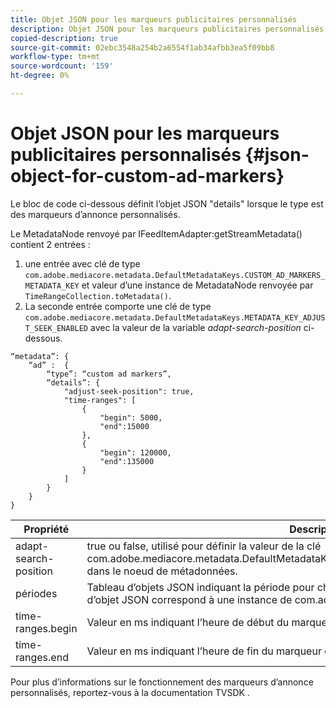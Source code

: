 ```yaml
---
title: Objet JSON pour les marqueurs publicitaires personnalisés
description: Objet JSON pour les marqueurs publicitaires personnalisés
copied-description: true
source-git-commit: 02ebc3548a254b2a6554f1ab34afbb3ea5f09bb8
workflow-type: tm+mt
source-wordcount: '159'
ht-degree: 0%

---
```


# Objet JSON pour les marqueurs publicitaires personnalisés {#json-object-for-custom-ad-markers}

Le bloc de code ci-dessous définit l’objet JSON &quot;details&quot; lorsque le type est des marqueurs d’annonce personnalisés.

Le MetadataNode renvoyé par IFeedItemAdapter:getStreamMetadata() contient 2 entrées :
1. une entrée avec clé de type `com.adobe.mediacore.metadata.DefaultMetadataKeys.CUSTOM_AD_MARKERS_METADATA_KEY` et valeur d’une instance de MetadataNode renvoyée par `TimeRangeCollection.toMetadata()`.
1. La seconde entrée comporte une clé de type `com.adobe.mediacore.metadata.DefaultMetadataKeys.METADATA_KEY_ADJUST_SEEK_ENABLED` avec la valeur de la variable *adapt-search-position* ci-dessous.

```
“metadata”: {
    “ad” :  {
        “type”: “custom ad markers”,
        “details”: {
            "adjust-seek-position": true,
            "time-ranges": [
                {
                    "begin": 5000,
                    "end":15000
                },
                {
                    "begin": 120000,
                    "end":135000
                }
            ]
        }
    }
}
```

| Propriété | Description |
|---|---|
| adapt-search-position | true ou false, utilisé pour définir la valeur de la clé com.adobe.mediacore.metadata.DefaultMetadataKeys.METADATA_KEY_ADJUST_SEEK_ENABLED dans le noeud de métadonnées. |
| périodes | Tableau d’objets JSON indiquant la période pour chaque marqueur de publicité. Chaque entrée d’objet JSON correspond à une instance de com.adobe.mediacore.utils.TimeRange. |
| time-ranges.begin | Valeur en ms indiquant l’heure de début du marqueur de publicité. |
| time-ranges.end | Valeur en ms indiquant l’heure de fin du marqueur de publicité. |

Pour plus d’informations sur le fonctionnement des marqueurs d’annonce personnalisés, reportez-vous à la documentation TVSDK .

